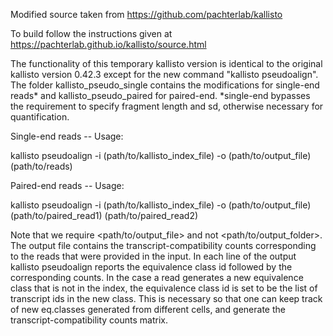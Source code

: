 Modified source taken from https://github.com/pachterlab/kallisto

To build follow the instructions given at https://pachterlab.github.io/kallisto/source.html

The functionality of this temporary kallisto version is identical to the original kallisto version 0.42.3 except for the new command "kallisto pseudoalign". The folder kallisto_pseudo_single contains the modifications for single-end reads* and kallisto_pseudo_paired for paired-end. *single-end bypasses the requirement to specify fragment length and sd, otherwise necessary for quantification. 


Single-end reads -- Usage: 

kallisto pseudoalign -i (path/to/kallisto_index_file) -o (path/to/output_file) (path/to/reads)

Paired-end reads -- Usage: 

kallisto pseudoalign -i (path/to/kallisto_index_file) -o (path/to/output_file) (path/to/paired_read1) (path/to/paired_read2)


Note that we require <path/to/output_file> and not <path/to/output_folder>. The output file contains the transcript-compatibility counts corresponding to the reads that were provided in the input. In each line of the output kallisto pseudoalign reports the equivalence class id followed by the corresponding counts. In the case a read generates a new equivalence class that is not in the index, the equivalence class id is set to be the list of transcript ids in the new class. This is necessary so that one can keep track of new eq.classes generated from different cells, and generate the transcript-compatibility counts matrix.
